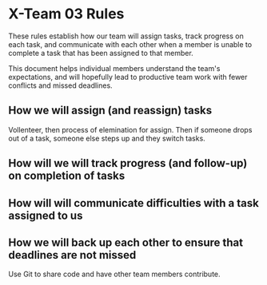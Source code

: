 # X-Team 03 Rules

These rules establish how our team will assign tasks,
track progress on each task, and communicate with each other 
when a member is unable to complete a task that has been assigned to that member.

This document helps individual members understand the team's expectations,
and will hopefully lead to productive team work with fewer conflicts
and missed deadlines.

## How we will assign (and reassign) tasks
Vollenteer, then process of elemination for assign. Then if someone drops out of a task, 
someone else steps up and they switch tasks.

## How will we will track progress (and follow-up) on completion of tasks



## How will will communicate difficulties with a task assigned to us



## How we will back up each other to ensure that deadlines are not missed
Use Git to share code and have other team members contribute.




